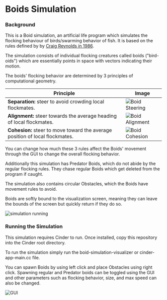 # Boids Simulation

### Background

This is a Boid simulation, an artificial life program which simulates the flocking behaviour of birds/swarming behavior of fish. It is based on the rules defined by by [Craig Reynolds in 1986](http://www.red3d.com/cwr/boids/).

The simulation consists of individual flocking creatures called boids ("bird-oids") which are essentially points in space with vectors indicating their motion. 

The boids' flocking behavior are determined by 3 principles of computational geometry.

Principle | Image
------------ | -------------
**Separation:** steer to avoid crowding local flockmates. | ![Boid Steering](http://www.red3d.com/cwr/boids/images/separation.gif) 
**Alignment:** steer towards the average heading of local flockmates. | ![Boid Alignment](http://www.red3d.com/cwr/boids/images/alignment.gif)
**Cohesion:** steer to move toward the average position of local flockmates. | ![Boid Cohesion](http://www.red3d.com/cwr/boids/images/cohesion.gif)

You can change how much these 3 rules affect the Boids' movement through the GUI to change the overall flocking behavior. 

Additionally this simulation has Predator Boids, which do not abide by the regular flocking rules. They chase regular Boids which get deleted from the program if caught.

The simulation also contains circular Obstacles, which the Boids have movement rules to avoid.

Boids are softly bound to the visualization screen, meaning they can leave the bounds of the screen but quickly return if they do so.

![simulation running](https://i.ibb.co/PGpRZHv/On-Paste-20201218-210541.png)

### Running the Simulation

This simulation requires Cinder to run. Once installed, copy this repository into the Cinder root directory.

To run the simulation simply run the boid-simulation-visualizer or cinder-app-main.cc file. 

You can spawn Boids by using left click and place Obstacles using right click. Spawning regular and Predator boids can be toggled using the GUI and other parameters such as flocking behavior, size, and max speed can also be changed. 

![GUI](https://i.ibb.co/1LWckn7/image.png)

